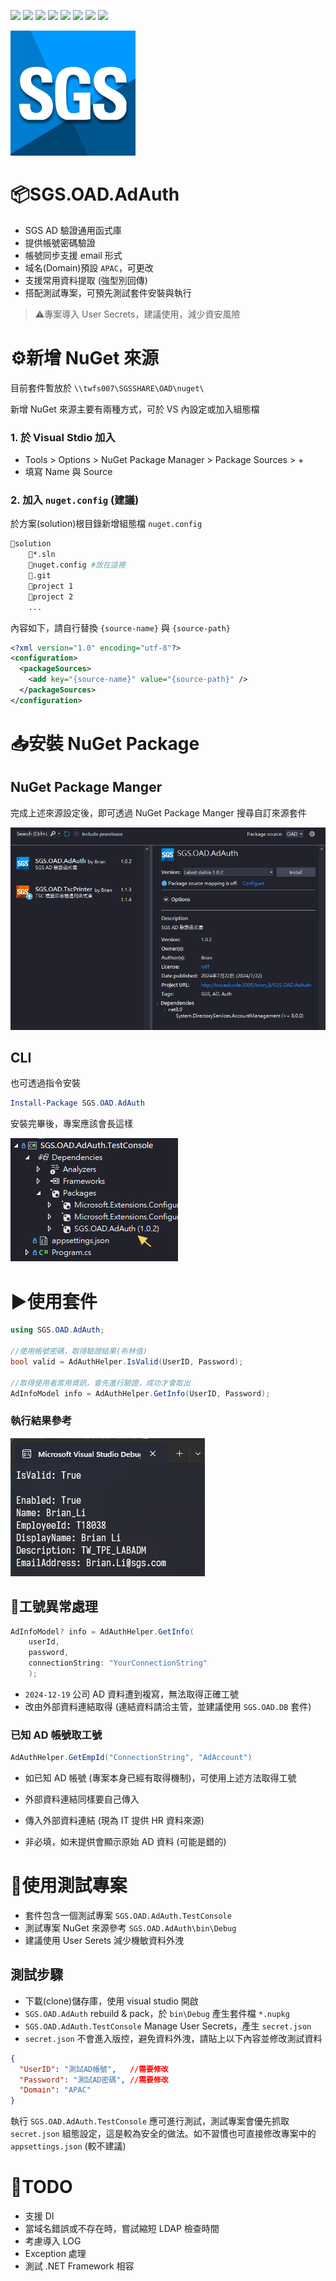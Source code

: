 ![](https://img.shields.io/badge/SGS-OAD-orange) 
![](https://img.shields.io/badge/proj-Active%20Directory%20Authentication-purple) 
![](https://img.shields.io/badge/-6-512BD4?logo=dotnet)
![](https://img.shields.io/badge/-8-512BD4?logo=dotnet)
![](https://img.shields.io/badge/-NuGet-004880?logo=nuget)
![](https://img.shields.io/badge/-Git-666?logo=git)
![](https://img.shields.io/badge/-GitHub-666?logo=github)
![](https://img.shields.io/badge/-Gitea-666?logo=gitea)

![](./asset/icon.png)

# 📦SGS.OAD.AdAuth

- SGS AD 驗證通用函式庫
- 提供帳號密碼驗證
- 帳號同步支援 email 形式
- 域名(Domain)預設 `APAC`，可更改
- 支援常用資料提取 (強型別回傳)
- 搭配測試專案，可預先測試套件安裝與執行

>⚠️專案導入 User Secrets，建議使用，減少資安風險

# ⚙️新增 NuGet 來源

目前套件暫放於 `\\twfs007\SGSSHARE\OAD\nuget\`

新增 NuGet 來源主要有兩種方式，可於 VS 內設定或加入組態檔

### 1. 於 Visual Stdio 加入

- Tools > Options > NuGet Package Manager > Package Sources > +
- 填寫 Name 與 Source

### 2. 加入 `nuget.config` (建議)

於方案(solution)根目錄新增組態檔 `nuget.config`

```sh
📁solution
    📄*.sln
    📄nuget.config #放在這裡
    📁.git
    📁project 1
    📁project 2
    ...
```

內容如下，請自行替換 `{source-name}` 與 `{source-path}`

```xml
<?xml version="1.0" encoding="utf-8"?>
<configuration>
  <packageSources>
    <add key="{source-name}" value="{source-path}" />
  </packageSources>
</configuration>
```

# 📥安裝 NuGet Package

## NuGet Package Manger

完成上述來源設定後，即可透過 NuGet Package Manger 搜尋自訂來源套件

![](asset/nuget-search.png)

## CLI

也可透過指令安裝

```powershell
Install-Package SGS.OAD.AdAuth
```

安裝完畢後，專案應該會長這樣

![](asset/nuget-installed.png)

# ▶️使用套件

```cs
using SGS.OAD.AdAuth;

//使用帳號密碼，取得驗證結果(布林值)
bool valid = AdAuthHelper.IsValid(UserID, Password);

//取得使用者常用資訊，會先進行驗證，成功才會取出
AdInfoModel info = AdAuthHelper.GetInfo(UserID, Password);
```

### 執行結果參考

![](asset/test-result.png)

## 🚨工號異常處理

```csharp
AdInfoModel? info = AdAuthHelper.GetInfo(
	userId, 
	password, 
	connectionString: "YourConnectionString"
	);
```

- `2024-12-19` 公司 AD 資料遭到複寫，無法取得正確工號
- 改由外部資料連結取得 (連結資料請洽主管，並建議使用 `SGS.OAD.DB` 套件)

### 已知 AD 帳號取工號

```csharp
AdAuthHelper.GetEmpId("ConnectionString", "AdAccount")
```

- 如已知 AD 帳號 (專案本身已經有取得機制)，可使用上述方法取得工號
- 外部資料連結同樣要自己傳入

- 傳入外部資料連結 (現為 IT 提供 HR 資料來源)
- 非必填，如未提供會顯示原始 AD 資料 (可能是錯的)

# 🧪使用測試專案

- 套件包含一個測試專案 `SGS.OAD.AdAuth.TestConsole`
- 測試專案 NuGet 來源參考 `SGS.OAD.AdAuth\bin\Debug`
- 建議使用 User Serets 減少機敏資料外洩

## 測試步驟

- 下載(clone)儲存庫，使用 visual studio 開啟
- `SGS.OAD.AdAuth` rebuild & pack，於 `bin\Debug` 產生套件檔 `*.nupkg`
- `SGS.OAD.AdAuth.TestConsole` Manage User Secrets，產生 `secret.json`
- `secret.json` 不會進入版控，避免資料外洩，請貼上以下內容並修改測試資料

```json
{
  "UserID": "測試AD帳號",   //需要修改
  "Password": "測試AD密碼", //需要修改
  "Domain": "APAC"
}
```

執行 `SGS.OAD.AdAuth.TestConsole` 應可進行測試，測試專案會優先抓取 `secret.json` 組態設定，這是較為安全的做法。如不習慣也可直接修改專案中的 `appsettings.json` (較不建議)

# 📝TODO

- 支援 DI
- 當域名錯誤或不存在時，嘗試縮短 LDAP 檢查時間
- 考慮導入 LOG
- Exception 處理
- 測試 .NET Framework 相容